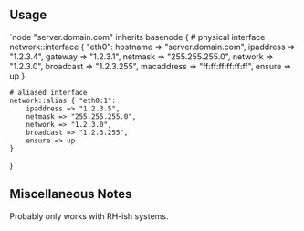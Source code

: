 Usage
-----

`node "server.domain.com" inherits basenode {
	# physical interface
	network::interface { "eth0":
		hostname => "server.domain.com",
		ipaddress => "1.2.3.4",
		gateway => "1.2.3.1",
		netmask => "255.255.255.0",
		network => "1.2.3.0",
		broadcast => "1.2.3.255",
		macaddress => "ff:ff:ff:ff:ff:ff",
		ensure => up
	}

	# aliased interface
	network::alias { "eth0:1":
		ipaddress => "1.2.3.5",
		netmask => "255.255.255.0",
		network => "1.2.3.0",
		broadcast => "1.2.3.255",
		ensure => up
	}
}`

Miscellaneous Notes
-------------------

Probably only works with RH-ish systems.
